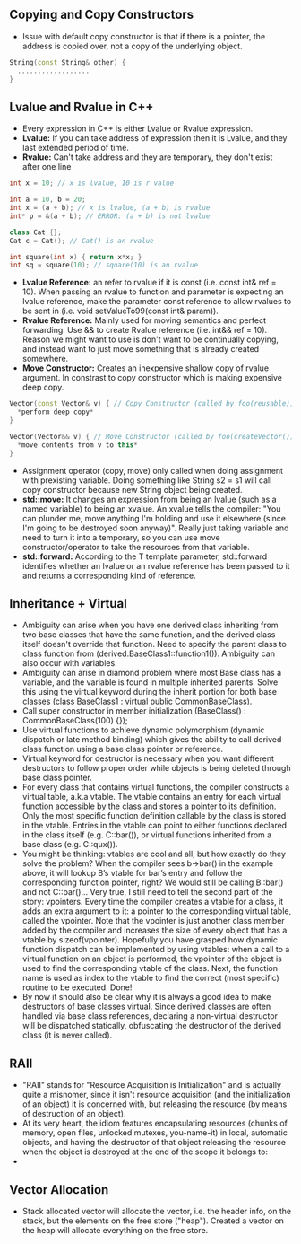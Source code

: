 ## Copying and Copy Constructors
- Issue with default copy constructor is that if there is a pointer, the address is copied over, not a copy of the underlying object.
```c++
String(const String& other) {
  ..................
}
```

## Lvalue and Rvalue in C++ 
- Every expression in C++ is either Lvalue or Rvalue expression. 
- **Lvalue:** If you can take address of expression then it is Lvalue, and they last extended period of time.
- **Rvalue:** Can't take address and they are temporary, they don't exist after one line 

```c++
int x = 10; // x is lvalue, 10 is r value

int a = 10, b = 20;
int x = (a + b); // x is lvalue, (a + b) is rvalue
int* p = &(a + b); // ERROR: (a + b) is not lvalue

class Cat {};
Cat c = Cat(); // Cat() is an rvalue 

int square(int x) { return x*x; }
int sq = square(10); // square(10) is an rvalue
```
- **Lvalue Reference:** an refer to rvalue if it is const (i.e. const int& ref = 10). When passing an rvalue to function and parameter is expecting an lvalue reference, make the parameter const reference to allow rvalues to be sent in (i.e. void setValueTo99(const int& param)).
- **Rvalue Reference:** Mainly used for moving semantics and perfect forwarding. Use && to create Rvalue reference (i.e. int&& ref = 10). Reason we might want to use is don't want to be continually copying, and instead want to just move something that is already created somewhere.
- **Move Constructor:** Creates an inexpensive shallow copy of rvalue argument. In constrast to copy constructor which is making expensive deep copy.
```c++
Vector(const Vector& v) { // Copy Constructor (called by foo(reusable))
  *perform deep copy* 
}

Vector(Vector&& v) { // Move Constructor (called by foo(createVector())
  *move contents from v to this*
}
```
- Assignment operator (copy, move) only called when doing assignment with prexisting variable. Doing something like String s2 = s1 will call copy constructor because new String object being created.
- **std::move:** It changes an expression from being an lvalue (such as a named variable) to being an xvalue. An xvalue tells the compiler: "You can plunder me, move anything I'm holding and use it elsewhere (since I'm going to be destroyed soon anyway)". Really just taking variable and need to turn it into a temporary, so you can use move constructor/operator to take the resources from that variable. 
- **std::forward:** According to the T template parameter, std::forward identifies whether an lvalue or an rvalue reference has been passed to it and returns a corresponding kind of reference.

## Inheritance + Virtual
- Ambiguity can arise when you have one derived class inheriting from two base classes that have the same function, and the derived class itself doesn't override that function. Need to specify the parent class to class function from (derived.BaseClass1::function1()). Ambiguity can also occur with variables. 
- Ambiguity can arise in diamond problem where most Base class has a variable, and the variable is found in multiple inherited parents. Solve this using the virtual keyword during the inherit portion for both base classes (class BaseClass1 : virtual public CommonBaseClass). 
- Call super constructor in member initialization (BaseClass() : CommonBaseClass(100) {});
- Use virtual functions to achieve dynamic polymorphism (dynamic dispatch or late method binding) which gives the ability to call derived class function using a base class pointer or reference.
- Virtual keyword for destructor is necessary when you want different destructors to follow proper order while objects is being deleted through base class pointer.
- For every class that contains virtual functions, the compiler constructs a virtual table, a.k.a vtable. The vtable contains an entry for each virtual function accessible by the class and stores a pointer to its definition. Only the most specific function definition callable by the class is stored in the vtable. Entries in the vtable can point to either functions declared in the class itself (e.g. C::bar()), or virtual functions inherited from a base class (e.g. C::qux()).
- You might be thinking: vtables are cool and all, but how exactly do they solve the problem? When the compiler sees b->bar() in the example above, it will lookup B’s vtable for bar’s entry and follow the corresponding function pointer, right? We would still be calling B::bar() and not C::bar()… Very true, I still need to tell the second part of the story: vpointers. Every time the compiler creates a vtable for a class, it adds an extra argument to it: a pointer to the corresponding virtual table, called the vpointer. Note that the vpointer is just another class member added by the compiler and increases the size of every object that has a vtable by sizeof(vpointer). Hopefully you have grasped how dynamic function dispatch can be implemented by using vtables: when a call to a virtual function on an object is performed, the vpointer of the object is used to find the corresponding vtable of the class. Next, the function name is used as index to the vtable to find the correct (most specific) routine to be executed. Done!
- By now it should also be clear why it is always a good idea to make destructors of base classes virtual. Since derived classes are often handled via base class references, declaring a non-virtual destructor will be dispatched statically, obfuscating the destructor of the derived class (it is never called).

## RAII 
- "RAII" stands for "Resource Acquisition is Initialization" and is actually quite a misnomer, since it isn't resource acquisition (and the initialization of an object) it is concerned with, but releasing the resource (by means of destruction of an object).
- At its very heart, the idiom features encapsulating resources (chunks of memory, open files, unlocked mutexes, you-name-it) in local, automatic objects, and having the destructor of that object releasing the resource when the object is destroyed at the end of the scope it belongs to:
- 

## Vector Allocation
- Stack allocated vector will allocate the vector, i.e. the header info, on the stack, but the elements on the free store ("heap"). Created a vector on the heap will allocate everything on the free store.

  



